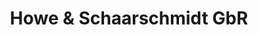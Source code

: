 ---
title: "Howe & Schaarschmidt GbR"
url: /hartmannsdorf/howe-und-schaarschmidt-gbr/
shop: Autowerkstatt
---
